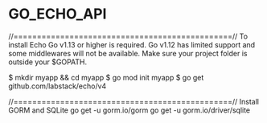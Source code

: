 # GO_ECHO_API
//===============================================//
To install Echo Go v1.13 or higher is required. Go v1.12 has limited support and some middlewares will not be available. Make sure your project folder is outside your $GOPATH.

$ mkdir myapp && cd myapp
$ go mod init myapp
$ go get github.com/labstack/echo/v4

//===============================================//
Install GORM and SQLite
go get -u gorm.io/gorm 
go get -u gorm.io/driver/sqlite
